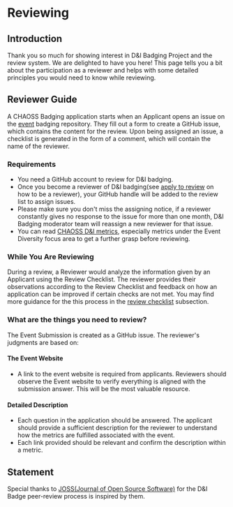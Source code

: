 # Reviewing

## Introduction <a id="introduction"></a>

Thank you so much for showing interest in D&I Badging Project and the review system. We are delighted to have you here! This page tells you a bit about the participation as a reviewer and helps with some detailed principles you would need to know while reviewing.

## Reviewer Guide <a id="reviewer-guide"></a>

A CHAOSS Badging application starts when an Applicant opens an issue on the [event](https://github.com/badging/event-diversity-and-inclusion) badging repository. They fill out a form to create a GitHub issue, which contains the content for the review. Upon being assigned an issue, a checklist is generated in the form of a comment, which will contain the name of the reviewer.

### Requirements <a id="requirements"></a>

* You need a GitHub account to review for D&I badging.
* Once you become a reviewer of D&I badging\(see [apply to review](apply-to-review.md) on how to be a reviewer\), your GitHub handle will be added to the review list to assign issues.
* Please make sure you don't miss the assigning notice, if a reviewer constantly gives no response to the issue for more than one month, D&I Badging moderator team will reassign a new reviewer for that issue.
* You can read [CHAOSS D&I metrics](https://github.com/chaoss/wg-diversity-inclusion/), especially metrics under the Event Diversity focus area to get a further grasp before reviewing.

### While You Are Reviewing <a id="while-you-are-reviewing"></a>

During a review, a Reviewer would analyze the information given by an Applicant using the Review Checklist. The reviewer provides their observations according to the Review Checklist and feedback on how an application can be improved if certain checks are not met. You may find more guidance for the this process in the [review checklist](https://app.gitbook.com/@chaoss-project/s/badging/~/drafts/-MJirYUfuIbUmKKz6-6k/reviewing/review-checklist/@drafts) subsection.

### What are the things you need to review? <a id="what-are-the-things-you-need-to-review"></a>

The Event Submission is created as a GitHub issue. The reviewer's judgments are based on:

#### The Event Website <a id="the-event-website"></a>

* A link to the event website is required from applicants. Reviewers should observe the Event website to verify everything is aligned with the submission answer. This will be the most valuable resource.

#### Detailed Description <a id="detailed-description"></a>

* Each question in the application should be answered. The applicant should provide a sufficient description for the reviewer to understand how the metrics are fulfilled associated with the event.
* Each link provided should be relevant and confirm the description within a metric.

## Statement <a id="statement"></a>

Special thanks to [JOSS\(Journal of Open Source Software\)](https://joss.theoj.org/) for the D&I Badge peer-review process is inspired by them.

​

​

